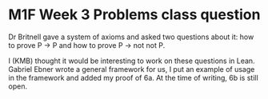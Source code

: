 # M1F Week 3 Problems class question

Dr Britnell gave a system of axioms and asked two questions about it: how to prove P -> P and how to prove P -> not not P. 

I (KMB) thought it would be interesting to work on these questions in Lean. Gabriel Ebner wrote a general framework for us, I put an example of usage in the framework and added my proof of 6a. At the time of writing, 6b is still open.
